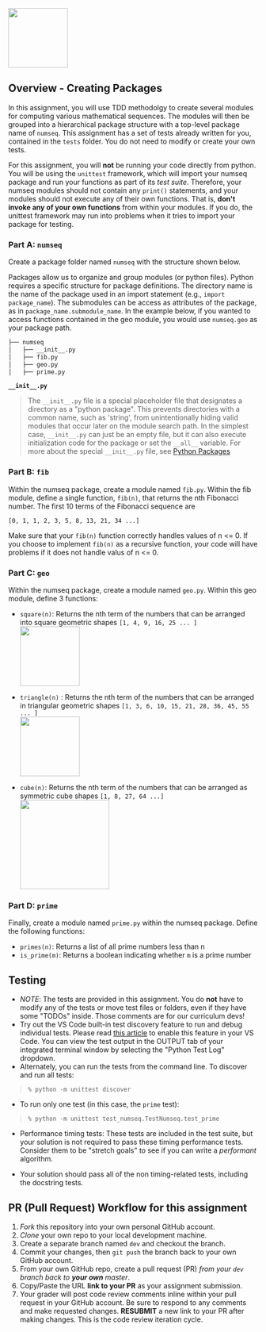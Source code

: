 <img src="https://www.leafcutterdesigns.com/wp-content/uploads/2016/11/tiny-packages-unopened.jpg" height="120px" />

## Overview - Creating Packages
In this assignment, you will use TDD methodolgy to create several modules for computing various mathematical sequences. The modules will then be grouped into a hierarchical package structure with a top-level package name of `numseq`. This assignment has a set of tests already written for you, contained in the `tests` folder. You do not need to modify or create your own tests.

For this assignment, you will **not** be running your code directly from python. You will be using the `unittest` framework, which will import your numseq package and run your functions as part of its *test suite*.  Therefore, your numseq modules should not contain any `print()` statements, and your modules should not execute any of their own functions. That is, **don't invoke any of your own functions** from within your modules. If you do, the unittest framework may run into problems when it tries to import your package for testing.

### Part A: `numseq`
Create a package folder named `numseq` with the structure shown below.

Packages allow us to organize and group modules (or python files). Python requires a specific structure for package definitions. The directory name is the name of the package used in an import statement (e.g., `import package_name`). The submodules can be access as attributes of the package, as in `package_name.submodule_name`. In the example below, if you wanted to access functions contained in the geo module, you would use `numseq.geo` as your package path.

```bash
├── numseq
│   ├── __init__.py
│   ├── fib.py
│   ├── geo.py
│   ├── prime.py
```

**`__init__.py`**

> The `__init__.py` file is a special placeholder file that designates a directory as 
> a "python package". This prevents directories with a common
> name, such as 'string', from unintentionally hiding valid modules that occur later
> on the module search path. In the simplest case, `__init__.py` can just be an
> empty file, but it can also execute initialization code for the package or
> set the `__all__` variable.  For more about the special `__init__.py` file, see [Python Packages](https://docs.python.org/3/tutorial/modules.html#packages)


### Part B: `fib`
Within the numseq package, create a module named `fib.py`. Within the fib module, define a single function, `fib(n)`, that returns the nth Fibonacci number. The first 10 terms of the Fibonacci sequence are

`[0, 1, 1, 2, 3, 5, 8, 13, 21, 34 ...]`

Make sure that your `fib(n)` function correctly handles values of n <= 0. If you choose to implement `fib(n)` as a recursive function, your code will have problems if it does not handle valus of n <= 0.

### Part C: `geo`
Within the numseq package, create a module named `geo.py`. Within this geo module, define 3 functions:
 - `square(n)`: Returns the nth term of the numbers that can be arranged into square geometric shapes `[1, 4, 9, 16, 25 ... ]`
 <br><img height="120px" src="https://i1.wp.com/www.stnicholasstlaurence.dorset.sch.uk/wp-content/uploads/2013/11/Square-Numbers.png" /><br>

 - `triangle(n)` : Returns the nth term of the numbers that can be arranged in triangular geometric shapes `[1, 3, 6, 10, 15, 21, 28, 36, 45, 55 ... ]` 
 <br><img height="120px" src="https://www.101computing.net/wp/wp-content/uploads/trinagular-number-sequence.png" /><br>

 - `cube(n)`: Returns the nth term of the numbers that can be arranged as symmetric cube shapes `[1, 8, 27, 64 ...]`
 <br><img height="180px" src="https://static.memrise.com/img/400sqf/from/uploads/course_photos/4974064000131215125138.gif" /><br>

### Part D: `prime`
Finally, create a module named `prime.py` within the numseq package. Define the following functions:
 - `primes(n)`:  Returns a list of all prime numbers less than n
 - `is_prime(m)`: Returns a boolean indicating whether `m` is a prime number

## Testing
 - *NOTE*: The tests are provided in this assignment. You do **not** have to modify any of the tests or move test files or folders, even if they have some "TODOs" inside. Those comments are for our curriculum devs!
 - Try out the VS Code built-in test discovery feature to run and debug individual tests. Please read [this article](https://code.visualstudio.com/docs/python/testing) to enable this feature in your VS Code. You can view the test output in the OUTPUT tab of your integrated terminal window by selecting the "Python Test Log" dropdown.
 - Alternately, you can run the tests from the command line. To discover and run all tests:

 >`% python -m unittest discover`

 - To run only one test (in this case, the `prime` test):

 >`% python -m unittest test_numseq.TestNumseq.test_prime`

 - Performance timing tests: These tests are included in the test suite, but your solution is not required to pass these timing performance tests. Consider them to be "stretch goals" to see if you can write a _performant_ algorithm.

 - Your solution should pass all of the non timing-related tests, including the docstring tests.


## PR (Pull Request) Workflow for this assignment
1. *Fork* this repository into your own personal GitHub account.
2. *Clone* your own repo to your local development machine.
3. Create a separate branch named `dev` and checkout the branch.
5. Commit your changes, then `git push` the branch back to your own GitHub account.
5. From your own GitHub repo, create a pull request (PR) *from your `dev` branch back to **your own** master*.
6. Copy/Paste the URL **link to your PR** as your assignment submission.
7. Your grader will post code review comments inline within your pull request in your GitHub account. Be sure to respond to any comments and make requested changes. **RESUBMIT** a new link to your PR after making changes. This is the code review iteration cycle.
